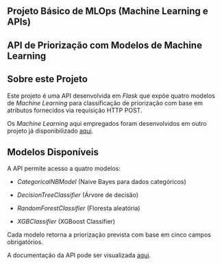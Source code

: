 ## Projeto Básico de MLOps (Machine Learning e APIs) 
## API de Priorização com Modelos de Machine Learning 

## Sobre este Projeto 
Este projeto é uma API desenvolvida em _Flask_ que expõe quatro modelos de _Machine Learning_ para classificação de priorização com base em atributos fornecidos via requisição HTTP POST.

Os _Machine Learning_ aqui empregados foram desenvolvidos em outro projeto já disponibilizado <a href="https://github.com/Adenilson-silva/sicor" target="_blank">aqui</a>.

## Modelos Disponíveis
A API permite acesso a quatro modelos:

- _CategoricalNBModel_ (Naive Bayes para dados categóricos)

- _DecisionTreeClassifier_ (Árvore de decisão)

- _RandomForestClassifier_ (Floresta aleatória)

- _XGBClassifier_ (XGBoost Classifier)

Cada modelo retorna a priorização prevista com base em cinco campos obrigatórios.

A documentação da API pode ser visualizada <a href="https://documenter.getpostman.com/view/17572991/2sB2qaiMfH" target="_blank">aqui</a>.

